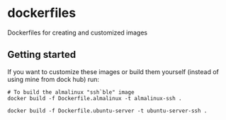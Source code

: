 # dockerfiles

Dockerfiles for creating and customized images

## Getting started

If you want to customize these images or build them yourself (instead of using mine from dock hub) run:

```shell
# To build the almalinux "ssh`ble" image
docker build -f Dockerfile.almalinux -t almalinux-ssh .

docker build -f Dockerfile.ubuntu-server -t ubuntu-server-ssh .

```